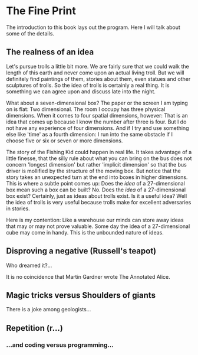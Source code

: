 # The Fine Print

The introduction to this book lays out the program. Here I will talk about some of the details.



## The realness of an idea


Let's pursue trolls a little bit more. We are fairly sure that we could walk
the length of this earth and never come upon an actual living troll. But we will
definitely find paintings of them, stories about them, even statues and other
sculptures of trolls. So the idea of trolls is certainly a real thing. It is
something we can agree upon and discuss late into the night.


What about a seven-dimensional box? The paper or the screen I am typing on
is flat: Two dimensional. The room I occupy has three physical dimensions.
When it comes to four spatial dimensions, however: That is an idea that 
comes up because I know the number after three is four. But I do not have
any experience of four dimensions. And if I try and use something else 
like 'time' as a fourth dimension: I run into the same obstacle if I choose
five or six or seven or more dimensions. 


The story of the Fishing Kid could happen in real life. It takes advantage
of a little finesse, that the silly rule about what you can bring on the
bus does not concern 'longest dimension' but rather 'implicit dimension'
so that the bus driver is mollified by the structure of the moving box. 
But notice that the story takes an unexpected turn at the end into boxes
in higher dimensions. This is where a subtle point comes up: Does the 
*idea* of a 27-dimensional box mean such a box can be built? No. Does 
the *idea* of a 27-dimensional box exist? Certainly, just as ideas about
trolls exist. Is it a useful idea? Well the idea of trolls is very useful
because trolls make for excellent adversaries in stories.


Here is my contention: Like a warehouse our minds can store away ideas
that may or may not prove valuable. Some day the idea of a 27-dimensional cube may
come in handy. This is the unbounded nature of ideas.


## Disproving a negative (Russell's teapot)


Who dreamed it?...


It is no coincidence that Martin Gardner wrote The Annotated Alice.


## Magic tricks versus Shoulders of giants


There is a joke among geologists...


## Repetition (r...)

### ...and coding versus programming...

